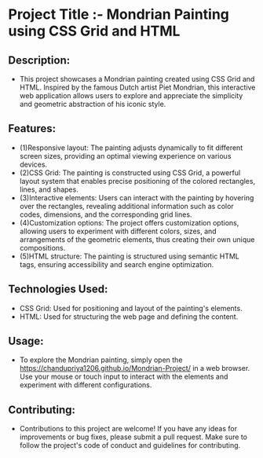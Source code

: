 
# Project Title :-  Mondrian Painting using CSS Grid and HTML  

## Description:
- This project showcases a Mondrian painting created using CSS Grid and HTML. Inspired by the famous Dutch artist Piet Mondrian, this interactive web application allows users to explore and appreciate the simplicity and geometric abstraction of his iconic style.

## Features:
- (1)Responsive layout: The painting adjusts dynamically to fit different screen sizes, providing an optimal viewing experience on various devices.
- (2)CSS Grid: The painting is constructed using CSS Grid, a powerful layout system that enables precise positioning of the colored rectangles, lines, and shapes.
- (3)Interactive elements: Users can interact with the painting by hovering over the rectangles, revealing additional information such as color codes, dimensions, and the corresponding grid lines.
- (4)Customization options: The project offers customization options, allowing users to experiment with different colors, sizes, and arrangements of the geometric elements, thus creating their own unique compositions.
- (5)HTML structure: The painting is structured using semantic HTML tags, ensuring accessibility and search engine optimization.

## Technologies Used:
- CSS Grid: Used for positioning and layout of the painting's elements.
- HTML: Used for structuring the web page and defining the content.

## Usage:
- To explore the Mondrian painting, simply open the https://chandupriya1206.github.io/Mondrian-Project/  in a web browser. Use your mouse or touch input to interact with the elements and experiment with different configurations.

## Contributing:
- Contributions to this project are welcome! If you have any ideas for improvements or bug fixes, please submit a pull request. Make sure to follow the project's code of conduct and guidelines for contributing.
